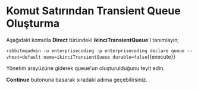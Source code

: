# Komut Satırından Transient Queue Oluşturma

Aşağıdaki komutla **Direct** türündeki **ikinciTransientQueue**'i tanımlayın;

`rabbitmqadmin -u enterprisecoding -p enterprisecoding declare queue --vhost=default name=ikinciTransientQueue durable=false`{{execute}}

Yönetim arayüzüne giderek queue'un oluşturulduğunu teyit edin.

**Continue** butonuna basarak sıradaki adıma geçebilirsiniz.